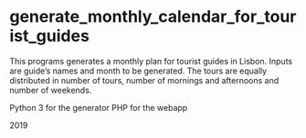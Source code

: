 # generate_monthly_calendar_for_tourist_guides
This programs generates a monthly plan for tourist guides in Lisbon. Inputs are guide’s names and month to be generated. The tours are equally distributed in number of tours, number of mornings and afternoons and number of weekends. 

Python 3 for the generator
PHP for the webapp 

2019
